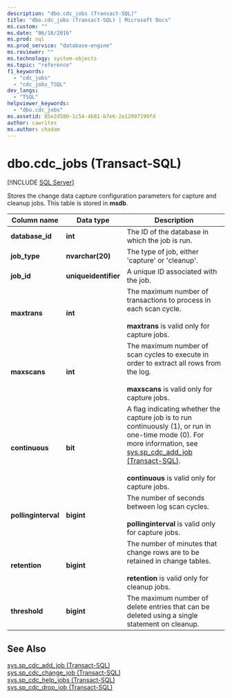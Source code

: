```yaml
---
description: "dbo.cdc_jobs (Transact-SQL)"
title: "dbo.cdc_jobs (Transact-SQL) | Microsoft Docs"
ms.custom: ""
ms.date: "06/10/2016"
ms.prod: sql
ms.prod_service: "database-engine"
ms.reviewer: ""
ms.technology: system-objects
ms.topic: "reference"
f1_keywords: 
  - "cdc_jobs"
  - "cdc_jobs_TSQL"
dev_langs: 
  - "TSQL"
helpviewer_keywords: 
  - "dbo.cdc_jobs"
ms.assetid: 85e2d580-1c54-4b81-b7e6-2e12997199fd
author: cawrites
ms.author: chadam
---
```

# dbo.cdc_jobs (Transact-SQL)
[!INCLUDE [SQL Server](../../includes/applies-to-version/sqlserver.md)]

  Stores the change data capture configuration parameters for capture and cleanup jobs. This table is stored in **msdb**.  
  
 
  
|Column name|Data type|Description|  
|-----------------|---------------|-----------------|  
|**database_id**|**int**|The ID of the database in which the job is run.|  
|**job_type**|**nvarchar(20)**|The type of job, either 'capture' or 'cleanup'.|  
|**job_id**|**uniqueidentifier**|A unique ID associated with the job.|  
|**maxtrans**|**int**|The maximum number of transactions to process in each scan cycle.<br /><br /> **maxtrans** is valid only for capture jobs.|  
|**maxscans**|**int**|The maximum number of scan cycles to execute in order to extract all rows from the log.<br /><br /> **maxscans** is valid only for capture jobs.|  
|**continuous**|**bit**|A flag indicating whether the capture job is to run continuously (1), or run in one-time mode (0). For more information, see [sys.sp_cdc_add_job &#40;Transact-SQL&#41;](../../relational-databases/system-stored-procedures/sys-sp-cdc-add-job-transact-sql.md).<br /><br /> **continuous** is valid only for capture jobs.|  
|**pollinginterval**|**bigint**|The number of seconds between log scan cycles.<br /><br /> **pollinginterval** is valid only for capture jobs.|  
|**retention**|**bigint**|The number of minutes that change rows are to be retained in change tables.<br /><br /> **retention** is valid only for cleanup jobs.|  
|**threshold**|**bigint**|The maximum number of delete entries that can be deleted using a single statement on cleanup.|  
  
## See Also  
 [sys.sp_cdc_add_job &#40;Transact-SQL&#41;](../../relational-databases/system-stored-procedures/sys-sp-cdc-add-job-transact-sql.md)   
 [sys.sp_cdc_change_job &#40;Transact-SQL&#41;](../../relational-databases/system-stored-procedures/sys-sp-cdc-change-job-transact-sql.md)   
 [sys.sp_cdc_help_jobs &#40;Transact-SQL&#41;](../../relational-databases/system-stored-procedures/sys-sp-cdc-help-jobs-transact-sql.md)   
 [sys.sp_cdc_drop_job &#40;Transact-SQL&#41;](../../relational-databases/system-stored-procedures/sys-sp-cdc-drop-job-transact-sql.md)  
  
  
